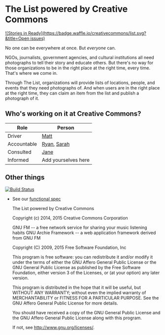 The List powered by Creative Commons
====================================

[![Stories in Ready](https://badge.waffle.io/creativecommons/list.svg?&title=Open issues)](http://waffle.io/creativecommons/list) 

No one can be everywhere at once. But *everyone* can.

NGOs, journalists, government agencies, and cultural institutions all
need photographs to tell their story and educate others. But there's
no way for those organizations to be in the right place at the right
time, every time. That's where we come in.

Through The List, organizations will provide lists of locations,
people, and events that they need photographs of. And when users are
in the right place at the right time, they can claim an item from the
list and publish a photograph of it.

## Who's working on it at Creative Commons?

| Role  | Person |
| ------------- | ------------- |
| Driver  | [Matt](https://github.com/mattl)  |
| Accountable  | [Ryan](https://github.com/ryanmerkley), [Sarah](http://github.com/sarahpearson) |
| Consulted | [Jane](https://github.com/janeatcc) |
| Informed | Add yourselves here |

## Other things

[![Build Status](https://travis-ci.org/creativecommons/list.svg?branch=master)](https://travis-ci.org/creativecommons/list)

* See our [functional spec](docs/spec.md)

    The List powered by Creative Commons
	
    Copyright (c) 2014, 2015 Creative Commons Corporation
    
    GNU FM -- a free network service for sharing your music listening habits
    GNU Archie Framework -- a web application framework derived from GNU FM

   Copyright (C) 2009, 2015 Free Software Foundation, Inc

   This program is free software: you can redistribute it and/or modify
   it under the terms of either the GNU Affero General Public License or
   the GNU General Public License as published by the
   Free Software Foundation, either version 3 of the Licenses, or
   (at your option) any later version.

   This program is distributed in the hope that it will be useful,
   but WITHOUT ANY WARRANTY; without even the implied warranty of
   MERCHANTABILITY or FITNESS FOR A PARTICULAR PURPOSE.  See the
   GNU Affero General Public License for more details.

   You should have received a copy of the GNU General Public License and
   the GNU Affero General Public License along with this program.

   If not, see <http://www.gnu.org/licenses/>.


